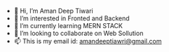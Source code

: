 - 👋 Hi, I’m Aman Deep Tiwari
- 👀 I’m interested in Fronted and Backend
- 🌱 I’m currently learning MERN STACK
- 💞️ I’m looking to collaborate on Web Sollution
- 📫 This is my email id: amandeeptiawri@gmail.com



<!---
Amandeeptiawri/Amandeeptiawri is a ✨ special ✨ repository because its `README.md` (this file) appears on your GitHub profile.
You can click the Preview link to take a look at your changes.
--->
